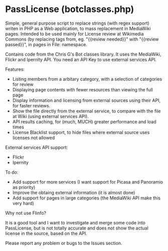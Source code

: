 # PassLicense (botclasses.php)
Simple, general purpose script to replace strings (with regex support) writen in PHP as a Web application,
to mass replacement in MediaWiki pages. Intended to be used mainly for License review at Wikimedia Commons
(by replacing tags from, eg. "{{review needed}}" with "{{review passed}}", in pages in File: namespace.

Contains code from the Chris G's Bot classes library.
It uses the MediaWiki, Flickr and Ipernity API. You need an API Key to use external services API.

Features:

* Listing members from a arbitary category, with a selection of categories for review
* Displaying page contents with fewer resources than viewing the full page
* Display information and licensing from external sources using their API, for faster reviews.
* Show the file directly from the external service, to compare with the file at Wiki (using external services API).
* API results caching, for (much, MUCH) greater performance and load times
* License Blacklist support, to hide files where external source uses licenses not allowed

External services API support:

* Flickr
* Ipernity

To do:

* Add support for more services (I want support for Picasa and Panoramio as priority)
* Improve the obtaing external information (it is almost done)
* Add support for pages in large categories (the MediaWiki API make this very hard)

Why not use Flinfo?

It is a good tool and I want to investigate and merge some code into PassLicense, but is not
totally accurate and does not show the actual license in the source, based on the API.

Please report any problem or bugs to the Issues section.